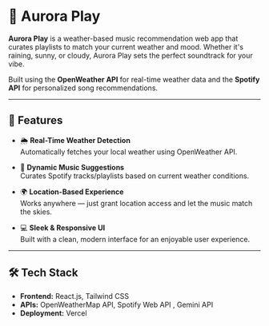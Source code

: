 # 🌌 Aurora Play

**Aurora Play** is a weather-based music recommendation web app that curates playlists to match your current weather and mood. Whether it's raining, sunny, or cloudy, Aurora Play sets the perfect soundtrack for your vibe.  

Built using the **OpenWeather API** for real-time weather data and the **Spotify API** for personalized song recommendations.

---

## 🎯 Features

- 🌦️ **Real-Time Weather Detection**  
  Automatically fetches your local weather using OpenWeather API.

- 🎵 **Dynamic Music Suggestions**  
  Curates Spotify tracks/playlists based on current weather conditions.

- 🌍 **Location-Based Experience**  
  Works anywhere — just grant location access and let the music match the skies.

- 💻 **Sleek & Responsive UI**  
  Built with a clean, modern interface for an enjoyable user experience.

---

## 🛠 Tech Stack

- **Frontend:** React.js, Tailwind CSS  
- **APIs:** OpenWeatherMap API, Spotify Web API , Gemini API
- **Deployment:** Vercel 
